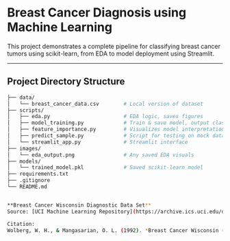 ### 

# Breast Cancer Diagnosis using Machine Learning

This project demonstrates a complete pipeline for classifying breast cancer tumors using scikit-learn, from EDA to model deployment using Streamlit.

---

## Project Directory Structure

```bash
├── data/
│   └── breast_cancer_data.csv        # Local version of dataset
├── scripts/
│   ├── eda.py                        # EDA logic, saves figures
│   ├── model_training.py             # Train & save model, output classification report
│   ├── feature_importance.py         # Visualizes model interpretation
│   ├── predict_sample.py             # Script for testing on mock data
│   └── streamlit_app.py              # Streamlit interface
├── images/
│   └── eda_output.png                # Any saved EDA visuals
├── models/
│   └── trained_model.pkl             # Saved scikit-learn model
├── requirements.txt
├── .gitignore
└── README.md


**Breast Cancer Wisconsin Diagnostic Data Set**  
Source: [UCI Machine Learning Repository](https://archive.ics.uci.edu/dataset/17/breast+cancer+wisconsin+diagnostic)

Citation:  
Wolberg, W. H., & Mangasarian, O. L. (1992). *Breast Cancer Wisconsin (Diagnostic) Data Set*. UCI Machine Learning Repository. https://archive.ics.uci.edu/dataset/17/breast+cancer+wisconsin+diagnostic


